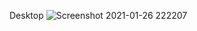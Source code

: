Desktop
![Screenshot 2021-01-26 222207](https://user-images.githubusercontent.com/59271775/105860889-0e9c9300-6029-11eb-8197-0f4ff40d2a0d.png)


